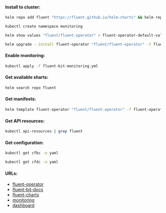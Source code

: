 #### Install to cluster:
```bash
helm repo add fluent "https://fluent.github.io/helm-charts" && helm repo update
```
```bash
kubectl create namespace monitoring
```
```bash
helm show values "fluent/fluent-operator" > fluent-operator-default-values.yml
```
```bash
helm upgrade --install fluent-operator "fluent/fluent-operator" -f fluent-operator-values.yml -n monitoring
```

#### Enable monitoring:
```bash
kubectl apply -f fluent-bit-monitoring.yml
```

#### Get available sharts:
```bash
helm search repo fluent
```

#### Get manifests:
```bash
helm template fluent-operator "fluent/fluent-operator" -f fluent-operator-values.yml -n monitoring > manifests.yml
```

#### Get API resources:
```bash
kubectl api-resources | grep fluent
```

#### Get configuration:
```bash
kubectl get cfbc -o yaml
```
```bash
kubectl get cfdc -o yaml
```

#### URLs:
- [fluent-operator](https://github.com/fluent/fluent-operator/blob/master/README.md)
- [fluent-bit-docs](https://docs.fluentbit.io/manual)
- [fluent-charts](https://github.com/fluent/helm-charts/tree/main/charts)
- [monitoring](https://docs.fluentbit.io/manual/administration/monitoring)
- [dashboard](https://grafana.com/grafana/dashboards/7752-logging-dashboard/)
